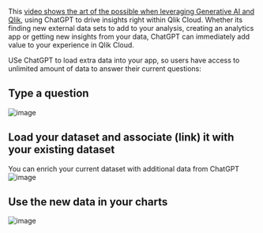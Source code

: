 
This [video shows the art of the possible when leveraging Generative AI and Qlik](https://youtu.be/4eNeGv69uag), using ChatGPT to drive insights right within Qlik Cloud. Whether its finding new external data sets to add to your analysis, creating an analytics app or getting new insights from your data, ChatGPT can immediately add value to your experience in Qlik Cloud.

USe ChatGPT to load extra data into your app, so users have access to unlimited amount of data to answer their current questions:

## Type a question
![image](https://github.com/QHose/QRSMeteor/assets/12411165/cfb74aa9-68d9-4ad0-902f-d5c41264f574)

## Load your dataset and associate (link) it with your existing dataset
You can enrich your current dataset with additional data from ChatGPT
![image](https://github.com/QHose/QRSMeteor/assets/12411165/95222fcc-1dc2-4b1c-90eb-326b02bf7a7e)

## Use the new data in your charts
![image](https://github.com/QHose/QRSMeteor/assets/12411165/e9695d27-43ab-4a90-a366-64e3ade43ea5)
